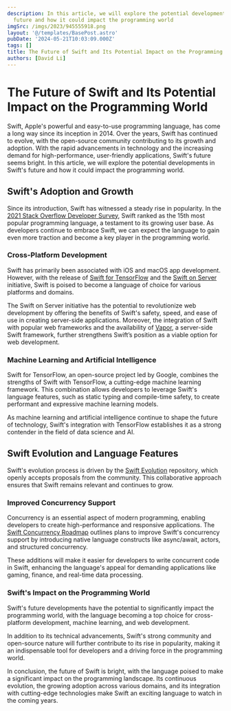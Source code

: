 ```yaml
---
description: In this article, we will explore the potential developments in Swift's
  future and how it could impact the programming world
imgSrc: /imgs/2023/945555918.png
layout: '@/templates/BasePost.astro'
pubDate: '2024-05-21T10:03:09.000Z'
tags: []
title: The Future of Swift and Its Potential Impact on the Programming World
authors: [David Li]
---
```


# The Future of Swift and Its Potential Impact on the Programming World

Swift, Apple's powerful and easy-to-use programming language, has come a long way since its inception in 2014. Over the years, Swift has continued to evolve, with the open-source community contributing to its growth and adoption. With the rapid advancements in technology and the increasing demand for high-performance, user-friendly applications, Swift's future seems bright. In this article, we will explore the potential developments in Swift's future and how it could impact the programming world.

## Swift's Adoption and Growth

Since its introduction, Swift has witnessed a steady rise in popularity. In the [2021 Stack Overflow Developer Survey](https://insights.stackoverflow.com/survey/2021), Swift ranked as the 15th most popular programming language, a testament to its growing user base. As developers continue to embrace Swift, we can expect the language to gain even more traction and become a key player in the programming world.

### Cross-Platform Development

Swift has primarily been associated with iOS and macOS app development. However, with the release of [Swift for TensorFlow](https://github.com/tensorflow/swift) and the [Swift on Server](https://swift.org/server/) initiative, Swift is poised to become a language of choice for various platforms and domains.

The Swift on Server initiative has the potential to revolutionize web development by offering the benefits of Swift's safety, speed, and ease of use in creating server-side applications. Moreover, the integration of Swift with popular web frameworks and the availability of [Vapor](https://vapor.codes/), a server-side Swift framework, further strengthens Swift’s position as a viable option for web development.

### Machine Learning and Artificial Intelligence

Swift for TensorFlow, an open-source project led by Google, combines the strengths of Swift with TensorFlow, a cutting-edge machine learning framework. This combination allows developers to leverage Swift's language features, such as static typing and compile-time safety, to create performant and expressive machine learning models.

As machine learning and artificial intelligence continue to shape the future of technology, Swift's integration with TensorFlow establishes it as a strong contender in the field of data science and AI.

## Swift Evolution and Language Features

Swift's evolution process is driven by the [Swift Evolution](https://github.com/apple/swift-evolution) repository, which openly accepts proposals from the community. This collaborative approach ensures that Swift remains relevant and continues to grow.

### Improved Concurrency Support

Concurrency is an essential aspect of modern programming, enabling developers to create high-performance and responsive applications. The [Swift Concurrency Roadmap](https://forums.swift.org/t/swift-concurrency-roadmap/41611) outlines plans to improve Swift's concurrency support by introducing native language constructs like async/await, actors, and structured concurrency.

These additions will make it easier for developers to write concurrent code in Swift, enhancing the language's appeal for demanding applications like gaming, finance, and real-time data processing.

### Swift's Impact on the Programming World

Swift's future developments have the potential to significantly impact the programming world, with the language becoming a top choice for cross-platform development, machine learning, and web development.

In addition to its technical advancements, Swift's strong community and open-source nature will further contribute to its rise in popularity, making it an indispensable tool for developers and a driving force in the programming world.

In conclusion, the future of Swift is bright, with the language poised to make a significant impact on the programming landscape. Its continuous evolution, the growing adoption across various domains, and its integration with cutting-edge technologies make Swift an exciting language to watch in the coming years.